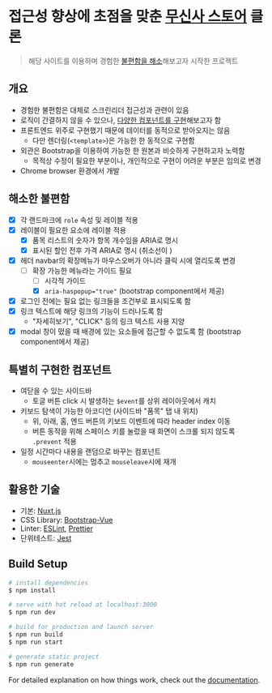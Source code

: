 # 접근성 향상에 초점을 맞춘 **[무신사 스토어](https://store.musinsa.com) 클론**

> 해당 사이트를 이용하며 경험한 [불편함을 해소](#해소한-불편함)해보고자 시작한 프로젝트

## 개요

- 경험한 불편함은 대체로 스크린리더 접근성과 관련이 있음
- 로직이 간결하지 않을 수 있으나, [다양한 컴포넌트를 구현](#특별히-구현한-컴포넌트)해보고자 함
- 프론트엔드 위주로 구현했기 때문에 데이터를 동적으로 받아오지는 않음
  - 다만 렌더링(`<template>`)은 가능한 한 동적으로 구현함
- 외관은 Bootstrap을 이용하여 가능한 한 원본과 비슷하게 구현하고자 노력함
  - 목적상 수정이 필요한 부분이나, 개인적으로 구현이 어려운 부분은 임의로 변경
- Chrome browser 환경에서 개발

## 해소한 불편함

- [x] 각 랜드마크에 `role` 속성 및 레이블 적용
- [x] 레이블이 필요한 요소에 레이블 적용
  - [x] 품목 리스트의 숫자가 항목 개수임을 ARIA로 명시
  - [x] 표시된 할인 전후 가격 ARIA로 명시 (취소선이 )
- [x] 헤더 navbar의 확장메뉴가 마우스오버가 아니라 클릭 시에 열리도록 변경
  - [ ] 확장 가능한 메뉴라는 가이드 필요
    - [ ] 시각적 가이드
    - [x] `aria-haspopup="true"` (bootstrap component에서 제공)
- [x] 로그인 전에는 필요 없는 링크들을 조건부로 표시되도록 함
- [x] 링크 텍스트에 해당 링크의 기능이 드러나도록 함
  - "자세히보기", "CLICK" 등의 링크 텍스트 사용 지양
- [x] modal 창이 떴을 때 배경에 있는 요소들에 접근할 수 없도록 함 (bootstrap component에서 제공)

## 특별히 구현한 컴포넌트

- 여닫을 수 있는 사이드바
  - 토글 버튼 click 시 발생하는 `$event`를 상위 레이아웃에서 캐치
- 키보드 탐색이 가능한 아코디언 (사이드바 "품목" 탭 내 위치)
  - 위, 아래, 홈, 엔드 버튼의 키보드 이벤트에 따라 header index 이동
  - 버튼 동작을 위해 스페이스 키를 눌렀을 때 화면이 스크롤 되지 않도록 `.prevent` 적용
- 일정 시간마다 내용을 랜덤으로 바꾸는 컴포넌트
  - `mouseenter`시에는 멈추고 `mouseleave`시에 재개

## 활용한 기술

- 기본: [Nuxt.js](https://nuxtjs.org/)
- CSS Library: [Bootstrap-Vue](https://bootstrap-vue.org/)
- Linter: [ESLint](https://eslint.org/), [Prettier](https://prettier.io/)
- 단위테스트: [Jest](https://jestjs.io/)

## Build Setup

```bash
# install dependencies
$ npm install

# serve with hot reload at localhost:3000
$ npm run dev

# build for production and launch server
$ npm run build
$ npm run start

# generate static project
$ npm run generate
```

For detailed explanation on how things work, check out the [documentation](https://nuxtjs.org).
